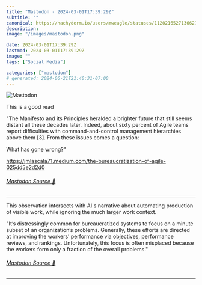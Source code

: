 ```yaml
---
title: "Mastodon - 2024-03-01T17:39:29Z"
subtitle: ""
canonical: https://hachyderm.io/users/mweagle/statuses/112021652713662702
description:
image: "/images/mastodon.png"

date: 2024-03-01T17:39:29Z
lastmod: 2024-03-01T17:39:29Z
image: ""
tags: ["Social Media"]

categories: ["mastodon"]
# generated: 2024-06-21T21:40:31-07:00
---
```

![Mastodon](/images/mastodon.png)

<p>This is a good read</p><p>&quot;The Manifesto and its Principles heralded a brighter future that still seems distant all these decades later. Indeed, about sixty percent of Agile teams report difficulties with command-and-control management hierarchies above them [3]. From these issues comes a question:</p><p>What has gone wrong?&quot;</p><p><a href="https://jmlascala71.medium.com/the-bureaucratization-of-agile-025dd5e2d2d0" target="_blank" rel="nofollow noopener noreferrer" translate="no"><span class="invisible">https://</span><span class="ellipsis">jmlascala71.medium.com/the-bur</span><span class="invisible">eaucratization-of-agile-025dd5e2d2d0</span></a></p>


###### [Mastodon Source 🐘](https://hachyderm.io/@mweagle/112021652713662702)

___

<p>This observation intersects with AI&#39;s narrative about automating production of visible work, while ignoring the much larger work context.</p><p>&quot;It’s distressingly common for bureaucratized systems to focus on a minute subset of an organization’s problems. Generally, these efforts are directed at improving the workers’ performance via objectives, performance reviews, and rankings. Unfortunately, this focus is often misplaced because the workers form only a fraction of the overall problems.&quot;</p>


###### [Mastodon Source 🐘](https://hachyderm.io/@mweagle/112021673904681748)

___
